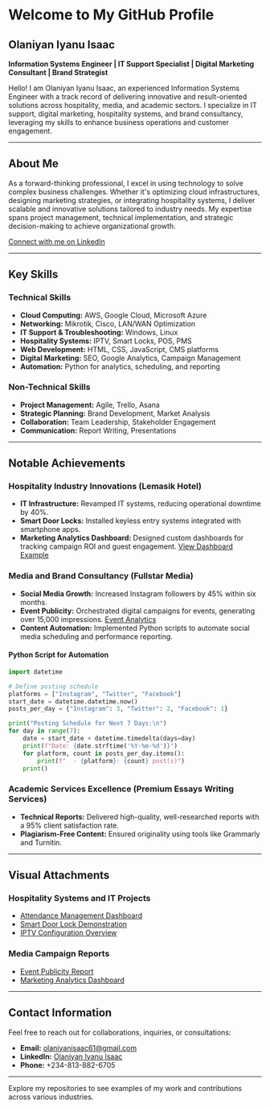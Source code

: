 # Welcome to My GitHub Profile

## Olaniyan Iyanu Isaac

**Information Systems Engineer | IT Support Specialist | Digital Marketing Consultant | Brand Strategist**

Hello! I am Olaniyan Iyanu Isaac, an experienced Information Systems Engineer with a track record of delivering innovative and result-oriented solutions across hospitality, media, and academic sectors. I specialize in IT support, digital marketing, hospitality systems, and brand consultancy, leveraging my skills to enhance business operations and customer engagement.

---

## About Me

As a forward-thinking professional, I excel in using technology to solve complex business challenges. Whether it's optimizing cloud infrastructures, designing marketing strategies, or integrating hospitality systems, I deliver scalable and innovative solutions tailored to industry needs. My expertise spans project management, technical implementation, and strategic decision-making to achieve organizational growth.

[Connect with me on LinkedIn](https://www.linkedin.com/in/isaac-olaniyan-aba655253?utm_source=share&utm_campaign=share_via&utm_content=profile&utm_medium=ios_app)

---

## Key Skills

### Technical Skills
- **Cloud Computing:** AWS, Google Cloud, Microsoft Azure
- **Networking:** Mikrotik, Cisco, LAN/WAN Optimization
- **IT Support & Troubleshooting:** Windows, Linux
- **Hospitality Systems:** IPTV, Smart Locks, POS, PMS
- **Web Development:** HTML, CSS, JavaScript, CMS platforms
- **Digital Marketing:** SEO, Google Analytics, Campaign Management
- **Automation:** Python for analytics, scheduling, and reporting

### Non-Technical Skills
- **Project Management:** Agile, Trello, Asana
- **Strategic Planning:** Brand Development, Market Analysis
- **Collaboration:** Team Leadership, Stakeholder Engagement
- **Communication:** Report Writing, Presentations

---

## Notable Achievements

### Hospitality Industry Innovations (Lemasik Hotel)
- **IT Infrastructure:** Revamped IT systems, reducing operational downtime by 40%.
- **Smart Door Locks:** Installed keyless entry systems integrated with smartphone apps.
- **Marketing Analytics Dashboard:** Designed custom dashboards for tracking campaign ROI and guest engagement. [View Dashboard Example](https://drive.google.com/file/d/1ve3uxJUisgaPePMYzj87NGrsb5wJuvFO/view?usp=drivesdk)

### Media and Brand Consultancy (Fullstar Media)
- **Social Media Growth:** Increased Instagram followers by 45% within six months.
- **Event Publicity:** Orchestrated digital campaigns for events, generating over 15,000 impressions. [Event Analytics](https://drive.google.com/file/d/1kY2tSfCplJjfXqjyZNmRSMLUmSGYA5H2/view?usp=drivesdk)
- **Content Automation:** Implemented Python scripts to automate social media scheduling and performance reporting.

#### Python Script for Automation
```python
import datetime

# Define posting schedule
platforms = ["Instagram", "Twitter", "Facebook"]
start_date = datetime.datetime.now()
posts_per_day = {"Instagram": 3, "Twitter": 2, "Facebook": 1}

print("Posting Schedule for Next 7 Days:\n")
for day in range(7):
    date = start_date + datetime.timedelta(days=day)
    print(f"Date: {date.strftime('%Y-%m-%d')}")
    for platform, count in posts_per_day.items():
        print(f"  - {platform}: {count} post(s)")
    print()
```

### Academic Services Excellence (Premium Essays Writing Services)
- **Technical Reports:** Delivered high-quality, well-researched reports with a 95% client satisfaction rate.
- **Plagiarism-Free Content:** Ensured originality using tools like Grammarly and Turnitin.

---

## Visual Attachments

### Hospitality Systems and IT Projects
- [Attendance Management Dashboard](https://drive.google.com/file/d/1MTlflgjtfatdM4LOGT9VvoneVyKd8rSB/view?usp=drivesdk)
- [Smart Door Lock Demonstration](https://drive.google.com/file/d/1jLUX6MT0RV3KrPnZ-D7qkU08hCSl3Rp4/view?usp=drivesdk)
- [IPTV Configuration Overview](https://drive.google.com/file/d/1_kFFkmIiJGWyIvbSlPxxGZgYg9U0A7Xp/view?usp=drivesdk)

### Media Campaign Reports
- [Event Publicity Report](https://drive.google.com/file/d/1oM2tYIgvpH4CaeCuqXxJwPyrDslCs7wE/view?usp=drivesdk)
- [Marketing Analytics Dashboard](https://drive.google.com/file/d/1hIupjPiGsufsV0ndmG_EPkIBAvGGBIhP/view?usp=drivesdk)

---

## Contact Information

Feel free to reach out for collaborations, inquiries, or consultations:

- **Email:** [olaniyanisaac61@gmail.com](mailto:olaniyanisaac61@gmail.com)
- **LinkedIn:** [Olaniyan Iyanu Isaac](https://www.linkedin.com/in/isaac-olaniyan-aba655253?utm_source=share&utm_campaign=share_via&utm_content=profile&utm_medium=ios_app)
- **Phone:** +234-813-882-6705

---

Explore my repositories to see examples of my work and contributions across various industries.
